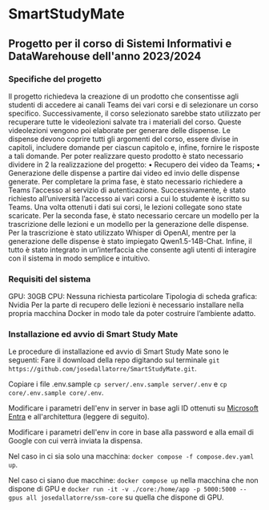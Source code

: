 # SmartStudyMate

## Progetto per il corso di Sistemi Informativi e DataWarehouse dell'anno 2023/2024

### Specifiche del progetto
Il progetto richiedeva la creazione di un prodotto che consentisse agli studenti di accedere ai canali Teams dei vari corsi e di selezionare un corso specifico. Successivamente, il corso selezionato sarebbe stato utilizzato per recuperare tutte le videolezioni salvate tra i materiali del corso. Queste videolezioni vengono poi elaborate per generare delle dispense. Le dispense devono coprire tutti gli argomenti del corso, essere divise in capitoli, includere domande per ciascun capitolo e, infine, fornire le risposte a tali domande.
Per poter realizzare questo prodotto è stato necessario dividere in 2 la realizzazione del progetto:
• Recupero dei video da Teams;
• Generazione delle dispense a partire dai video ed invio delle dispense generate.
Per completare la prima fase, è stato necessario richiedere a Teams l’accesso al servizio di autenticazione. Successivamente, è stato richiesto all’università l’accesso ai vari corsi a cui lo studente è iscritto su Teams. Una volta ottenuti i dati sui corsi, le lezioni collegate sono state scaricate.
Per la seconda fase, è stato necessario cercare un modello per la trascrizione delle lezioni e un modello per la generazione delle dispense. Per la trascrizione è stato utilizzato Whisper di OpenAI, mentre per la generazione delle dispense è stato impiegato Qwen1.5-14B-Chat.
Infine, il tutto è stato integrato in un’interfaccia che consente agli utenti di interagire con il sistema in modo semplice e intuitivo.

### Requisiti del sistema
GPU: 30GB
CPU: Nessuna richiesta particolare
Tipologia di scheda grafica: Nvidia
Per la parte di recupero delle lezioni è necessario installare nella propria macchina Docker in modo tale da poter costruire l’ambiente adatto.


### Installazione ed avvio di Smart Study Mate

Le procedure di installazione ed avvio di Smart Study Mate sono le seguenti:
Fare il download della repo digitando sul terminale `git https://github.com/josedallatorre/SmartStudyMate.git`.

Copiare i file .env.sample `cp server/.env.sample server/.env` e `cp core/.env.sample core/.env`.

Modificare i parametri dell'env in server in base agli ID ottenuti su [Microsoft Entra](https://entra.microsoft.com/#home) e all'architettura (leggere di seguito).

Modificare i parametri dell'env in core in base alla password e alla email di Google con cui verrà inviata la dispensa.

Nel caso in ci sia solo una macchina: `docker compose -f compose.dev.yaml up`.

Nel caso ci siano due macchine: `docker compose up` nella macchina che non dispone di GPU e 
`docker run -it -v ./core:/home/app -p 5000:5000 --gpus all josedallatorre/ssm-core` su quella che dispone di GPU.
